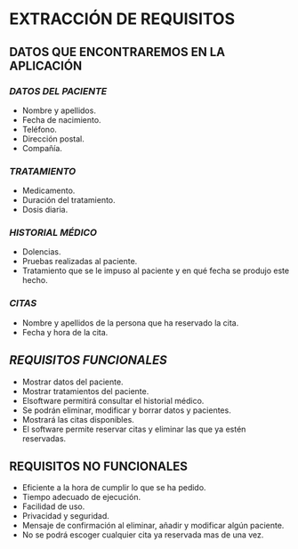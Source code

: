 # **EXTRACCIÓN DE REQUISITOS**
## **DATOS QUE ENCONTRAREMOS EN LA APLICACIÓN**
### *DATOS DEL PACIENTE*
* Nombre y apellidos.
* Fecha de nacimiento.
* Teléfono.
* Dirección postal.
* Compañía.

### *TRATAMIENTO*
* Medicamento.
* Duración del tratamiento.
* Dosis diaria.


### *HISTORIAL MÉDICO*
* Dolencias.
* Pruebas realizadas al paciente.
* Tratamiento que se le impuso al paciente y en qué fecha se produjo este hecho.

### *CITAS*
* Nombre y apellidos de la persona que ha reservado la cita.
* Fecha y hora de la cita.


## *REQUISITOS FUNCIONALES*
* Mostrar datos del paciente.
* Mostrar tratamientos del paciente.
* Elsoftware permitirá consultar el historial médico.
* Se podrán eliminar, modificar y borrar datos y pacientes.
* Mostrará las citas disponibles.
* El software permite reservar citas y eliminar las que ya estén reservadas.


## **REQUISITOS NO FUNCIONALES** 
* Eficiente a la hora de cumplir lo que se ha pedido. 
* Tiempo adecuado de ejecución.
* Facilidad de uso.
* Privacidad y seguridad.
* Mensaje de confirmación al eliminar, añadir y modificar algún paciente. 
* No se podrá escoger cualquier cita ya reservada mas de una vez.
